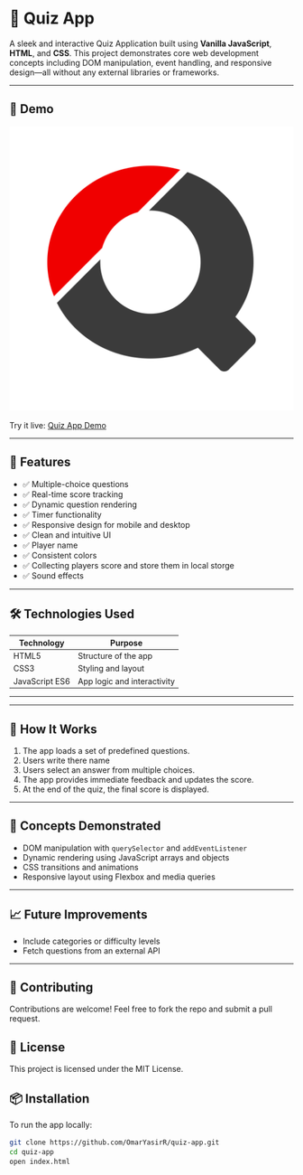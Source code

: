 # 🎯 Quiz App

A sleek and interactive Quiz Application built using **Vanilla JavaScript**, **HTML**, and **CSS**. This project demonstrates core web development concepts including DOM manipulation, event handling, and responsive design—all without any external libraries or frameworks.

---

## 📸 Demo

![Quiz App Screenshot](mainlogo.png)

Try it live: [Quiz App Demo](https://quize-r74gtn0y8-omaryasirrs-projects.vercel.app/)

---

## 🚀 Features

- ✅ Multiple-choice questions  
- ✅ Real-time score tracking  
- ✅ Dynamic question rendering  
- ✅ Timer functionality
- ✅ Responsive design for mobile and desktop  
- ✅ Clean and intuitive UI
- ✅ Player name
- ✅ Consistent colors
- ✅ Collecting players score and store them in local storge
- ✅ Sound effects


---

## 🛠️ Technologies Used

| Technology     | Purpose                        |
|----------------|--------------------------------|
| HTML5          | Structure of the app           |
| CSS3           | Styling and layout             |
| JavaScript ES6 | App logic and interactivity    |

---


---

## 📖 How It Works

1. The app loads a set of predefined questions.
2. Users write there name
3. Users select an answer from multiple choices.
4. The app provides immediate feedback and updates the score.
5. At the end of the quiz, the final score is displayed.

---

## 🧠 Concepts Demonstrated

- DOM manipulation with `querySelector` and `addEventListener`  
- Dynamic rendering using JavaScript arrays and objects  
- CSS transitions and animations  
- Responsive layout using Flexbox and media queries  

---

## 📈 Future Improvements

- Include categories or difficulty levels  
- Fetch questions from an external API  

---

## 🙌 Contributing

Contributions are welcome! Feel free to fork the repo and submit a pull request.



## 📄 License

This project is licensed under the MIT License.



## 📦 Installation

To run the app locally:

```bash
git clone https://github.com/OmarYasirR/quiz-app.git
cd quiz-app
open index.html


